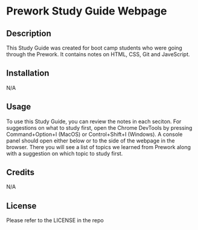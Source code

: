 # Prework Study Guide Webpage 

## Description 
This Study Guide was created for boot camp students who were going through the Prework.  It contains notes on HTML, CSS, Git and JaveScript.

## Installation 
N/A

## Usage 
To use this Study Guide, you can review the notes in each seciton.  For suggestions on what to study first, open the Chrome DevTools by pressing Command+Option+I (MacOS) or Control+Shift+I (Windows).  A console panel should open either below or to the side of the webpage in the browser.  There you will see a list of topics we learned from Prework along with a suggestion on which topic to study first. 

## Credits 
N/A

## License 
Please refer to the LICENSE in the repo

